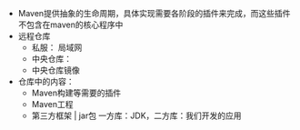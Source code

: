 + Maven提供抽象的生命周期，具体实现需要各阶段的插件来完成，而这些插件不包含在maven的核心程序中
+ 远程仓库
    + 私服： 局域网
    + 中央仓库： 
    + 中央仓库镜像
+ 仓库中的内容：
    + Maven构建等需要的插件
    + Maven工程
    + 第三方框架 | jar包     一方库：JDK，二方库：我们开发的应用
